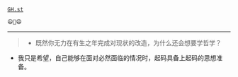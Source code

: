 [`GH.st`](https://githubstatus.com/)

~~~~ postscript
😃🤔😄
~~~~

----


> - 既然你无力在有生之年完成对现状的改造，为什么还会想要学哲学？

- 我只是希望，自己能够在面对必然面临的情况时，起码具备上起码的思想准备。
